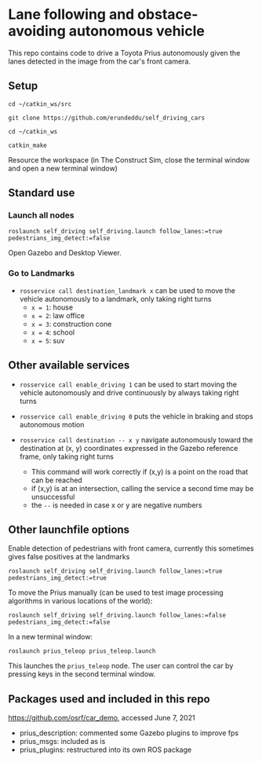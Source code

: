 # Lane following and obstace-avoiding autonomous vehicle

This repo contains code to drive a Toyota Prius autonomously given the lanes detected in the image from the car's front camera.

## Setup

`cd ~/catkin_ws/src`

`git clone https://github.com/erundeddu/self_driving_cars`

`cd ~/catkin_ws`

`catkin_make`

Resource the workspace (in The Construct Sim, close the terminal window and open a new terminal window)

## Standard use

### Launch all nodes

`roslaunch self_driving self_driving.launch follow_lanes:=true pedestrians_img_detect:=false`

Open Gazebo and Desktop Viewer.

### Go to Landmarks

* `rosservice call destination_landmark x` can be used to move the vehicle autonomously to a landmark, only taking right turns
    * `x = 1`: house
    * `x = 2`: law office
    * `x = 3`: construction cone
    * `x = 4`: school
    * `x = 5`: suv

## Other available services

* `rosservice call enable_driving 1` can be used to start moving the vehicle autonomously and drive continuously by always taking right turns

* `rosservice call enable_driving 0` puts the vehicle in braking and stops autonomous motion

* `rosservice call destination -- x y` navigate autonomously toward the destination at (x, y) coordinates expressed in the Gazebo reference frame, only taking right turns
    * This command will work correctly if (x,y) is a point on the road that can be reached 
    * if (x,y) is at an intersection, calling the service a second time may be unsuccessful
    * the `--` is needed in case x or y are negative numbers


## Other launchfile options

Enable detection of pedestrians with front camera, currently this sometimes gives false positives at the landmarks

`roslaunch self_driving self_driving.launch follow_lanes:=true pedestrians_img_detect:=true`


To move the Prius manually (can be used to test image processing algorithms in various locations of the world):

`roslaunch self_driving self_driving.launch follow_lanes:=false pedestrians_img_detect:=false`

In a new terminal window:

`roslaunch prius_teleop prius_teleop.launch`

This launches the `prius_teleop` node. The user can control the car by pressing keys in the second terminal window.

## Packages used and included in this repo

https://github.com/osrf/car_demo, accessed June 7, 2021
* prius_description: commented some Gazebo plugins to improve fps
* prius_msgs: included as is
* prius_plugins: restructured into its own ROS package

